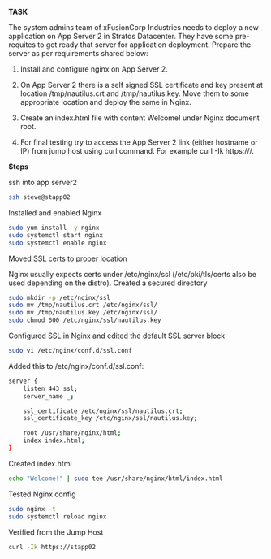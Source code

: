 **TASK**

The system admins team of xFusionCorp Industries needs to deploy a new application on App Server 2 in Stratos Datacenter. They have some pre-requites to get ready that server for application deployment. Prepare the server as per requirements shared below: 

1. Install and configure nginx on App Server 2. 

2. On App Server 2 there is a self signed SSL certificate and key present at location /tmp/nautilus.crt and /tmp/nautilus.key. Move them to some appropriate location and deploy the same in Nginx. 

3. Create an index.html file with content Welcome! under Nginx document root. 

4. For final testing try to access the App Server 2 link (either hostname or IP) from jump host using curl command. For example curl -Ik https://<app-server-ip>/.

**Steps**

ssh into app server2

```bash
ssh steve@stapp02
```

Installed and enabled Nginx

```bash
sudo yum install -y nginx  
sudo systemctl start nginx
sudo systemctl enable nginx
```

Moved SSL certs to proper location

Nginx usually expects certs under /etc/nginx/ssl (/etc/pki/tls/certs also be used depending on the distro). Created a secured directory

```bash
sudo mkdir -p /etc/nginx/ssl
sudo mv /tmp/nautilus.crt /etc/nginx/ssl/
sudo mv /tmp/nautilus.key /etc/nginx/ssl/
sudo chmod 600 /etc/nginx/ssl/nautilus.key
```

Configured SSL in Nginx and edited the default SSL server block

```bash
sudo vi /etc/nginx/conf.d/ssl.conf
```

Added this to /etc/nginx/conf.d/ssl.conf:

```bash
server {
    listen 443 ssl;
    server_name _;

    ssl_certificate /etc/nginx/ssl/nautilus.crt;
    ssl_certificate_key /etc/nginx/ssl/nautilus.key;

    root /usr/share/nginx/html;
    index index.html;
}
```

Created index.html

```bash
echo "Welcome!" | sudo tee /usr/share/nginx/html/index.html
```
Tested Nginx config

```bash
sudo nginx -t
sudo systemctl reload nginx
```
Verified from the Jump Host

```bash
curl -Ik https://stapp02
```
